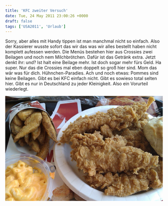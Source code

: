```yaml
---
title: 'KFC zweiter Versuch'
date: Tue, 24 May 2011 23:00:26 +0000
draft: false
tags: ['USA2011', 'Urlaub']
---
```


Sorry, aber alles mit Handy tippen ist man manchmal nicht so einfach. Also der Kassierer wusste sofort das wir das was wir alles bestellt haben nicht komplett aufessen werden. Die Menüs bestehen hier aus Crossies zwei Beilagen und noch nem Milchbrötchen. Dafür ist das Getränk extra. Jetzt denkt ihr: und? Ist halt eine Beilage mehr. Ist doch sogar mehr fürs Geld. Ha super. Nur das die Crossies mal eben doppelt so groß hier sind. Mom das wär was für dich. Hühnchen-Paradies. Ach und noch etwas: Pommes sind keine Beilagen. Gibt es bei KFC einfach nicht. Gibt es sowieso total selten hier. Gibt es nur in Deutschland zu jeder Kleinigkeit. Also ein Vorurteil wiederlegt.

![-780365593](/urlaub2011-images/780365593-scaled1000.jpg?w=300)